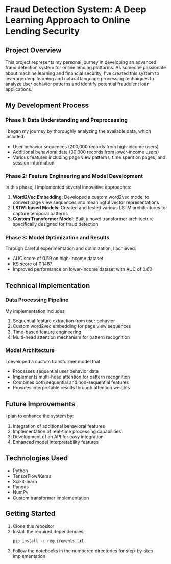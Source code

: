 # Fraud Detection System: A Deep Learning Approach to Online Lending Security

## Project Overview
This project represents my personal journey in developing an advanced fraud detection system for online lending platforms. As someone passionate about machine learning and financial security, I've created this system to leverage deep learning and natural language processing techniques to analyze user behavior patterns and identify potential fraudulent loan applications.

## My Development Process

### Phase 1: Data Understanding and Preprocessing
I began my journey by thoroughly analyzing the available data, which included:
- User behavior sequences (200,000 records from high-income users)
- Additional behavioral data (30,000 records from lower-income users)
- Various features including page view patterns, time spent on pages, and session information

### Phase 2: Feature Engineering and Model Development
In this phase, I implemented several innovative approaches:
1. **Word2Vec Embedding**: Developed a custom word2vec model to convert page view sequences into meaningful vector representations
2. **LSTM-based Models**: Created and tested various LSTM architectures to capture temporal patterns
3. **Custom Transformer Model**: Built a novel transformer architecture specifically designed for fraud detection

### Phase 3: Model Optimization and Results
Through careful experimentation and optimization, I achieved:
- AUC score of 0.59 on high-income dataset
- KS score of 0.1487
- Improved performance on lower-income dataset with AUC of 0.60

## Technical Implementation

### Data Processing Pipeline
My implementation includes:
1. Sequential feature extraction from user behavior
2. Custom word2vec embedding for page view sequences
3. Time-based feature engineering
4. Multi-head attention mechanism for pattern recognition

### Model Architecture
I developed a custom transformer model that:
- Processes sequential user behavior data
- Implements multi-head attention for pattern recognition
- Combines both sequential and non-sequential features
- Provides interpretable results through attention weights

## Future Improvements
I plan to enhance the system by:
1. Integration of additional behavioral features
2. Implementation of real-time processing capabilities
3. Development of an API for easy integration
4. Enhanced model interpretability features

## Technologies Used
- Python
- TensorFlow/Keras
- Scikit-learn
- Pandas
- NumPy
- Custom transformer implementation

## Getting Started
1. Clone this repositor
2. Install the required dependencies:
   ```bash
   pip install -r requirements.txt
   ```
3. Follow the notebooks in the numbered directories for step-by-step implementation


